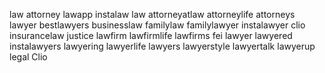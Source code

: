 law attorney lawapp instalaw law attorneyatlaw attorneylife attorneys lawyer bestlawyers businesslaw familylaw familylawyer instalawyer clio insurancelaw justice lawfirm lawfirmlife lawfirms fei lawyer lawyered instalawyers lawyering lawyerlife lawyers lawyerstyle lawyertalk lawyerup legal Clio
